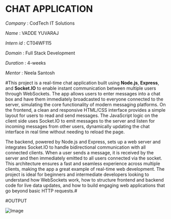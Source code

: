 # CHAT APPLICATION

*Company* : CodTech IT Solutions

*Name* :  VADDE YUVARAJ

*Intern id* : CT04WF115

*Domain* : Full Stack Development

*Duration* : 4-weeks

*Mentor* : Neela Santosh

#This project is a real-time chat application built using **Node.js**, **Express**, and **Socket.IO** to enable instant communication between multiple users through WebSockets. The app allows users to enter messages into a chat box and have them immediately broadcasted to everyone connected to the server, simulating the core functionality of modern messaging platforms. On the frontend, a clean and responsive HTML/CSS interface provides a simple layout for users to read and send messages. The JavaScript logic on the client side uses Socket.IO to emit messages to the server and listen for incoming messages from other users, dynamically updating the chat interface in real time without needing to reload the page.

The backend, powered by Node.js and Express, sets up a web server and integrates Socket.IO to handle bidirectional communication with all connected clients. When a user sends a message, it is received by the server and then immediately emitted to all users connected via the socket. This architecture ensures a fast and seamless experience across multiple clients, making the app a great example of real-time web development. The project is ideal for beginners and intermediate developers looking to understand how WebSockets work, how to structure frontend and backend code for live data updates, and how to build engaging web applications that go beyond basic HTTP requests.#

#OUTPUT

![Image](https://github.com/user-attachments/assets/9f1364f9-7942-45ff-90ec-a8da40e693e0)
